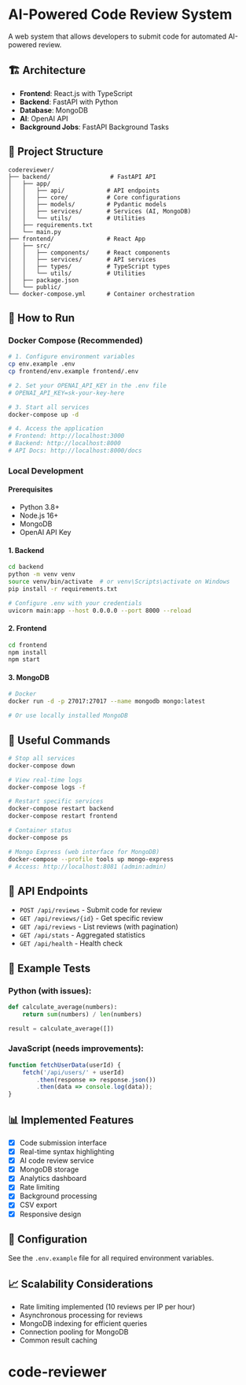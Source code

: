 # AI-Powered Code Review System

A web system that allows developers to submit code for automated AI-powered review.

## 🏗️ Architecture

- **Frontend**: React.js with TypeScript
- **Backend**: FastAPI with Python
- **Database**: MongoDB
- **AI**: OpenAI API
- **Background Jobs**: FastAPI Background Tasks

## 📁 Project Structure

```
codereviewer/
├── backend/                 # FastAPI API
│   ├── app/
│   │   ├── api/            # API endpoints
│   │   ├── core/           # Core configurations
│   │   ├── models/         # Pydantic models
│   │   ├── services/       # Services (AI, MongoDB)
│   │   └── utils/          # Utilities
│   ├── requirements.txt
│   └── main.py
├── frontend/               # React App
│   ├── src/
│   │   ├── components/     # React components
│   │   ├── services/       # API services
│   │   ├── types/          # TypeScript types
│   │   └── utils/          # Utilities
│   ├── package.json
│   └── public/
└── docker-compose.yml      # Container orchestration
```

## 🚀 How to Run

### Docker Compose (Recommended)

```bash
# 1. Configure environment variables
cp env.example .env
cp frontend/env.example frontend/.env

# 2. Set your OPENAI_API_KEY in the .env file
# OPENAI_API_KEY=sk-your-key-here

# 3. Start all services
docker-compose up -d

# 4. Access the application
# Frontend: http://localhost:3000
# Backend: http://localhost:8000
# API Docs: http://localhost:8000/docs
```

### Local Development

#### Prerequisites
- Python 3.8+
- Node.js 16+
- MongoDB
- OpenAI API Key

#### 1. Backend
```bash
cd backend
python -m venv venv
source venv/bin/activate  # or venv\Scripts\activate on Windows
pip install -r requirements.txt

# Configure .env with your credentials
uvicorn main:app --host 0.0.0.0 --port 8000 --reload
```

#### 2. Frontend
```bash
cd frontend
npm install
npm start
```

#### 3. MongoDB
```bash
# Docker
docker run -d -p 27017:27017 --name mongodb mongo:latest

# Or use locally installed MongoDB
```

## 🔧 Useful Commands

```bash
# Stop all services
docker-compose down

# View real-time logs
docker-compose logs -f

# Restart specific services
docker-compose restart backend
docker-compose restart frontend

# Container status
docker-compose ps

# Mongo Express (web interface for MongoDB)
docker-compose --profile tools up mongo-express
# Access: http://localhost:8081 (admin:admin)
```

## 📡 API Endpoints

- `POST /api/reviews` - Submit code for review
- `GET /api/reviews/{id}` - Get specific review  
- `GET /api/reviews` - List reviews (with pagination)
- `GET /api/stats` - Aggregated statistics
- `GET /api/health` - Health check

## 🧪 Example Tests

### Python (with issues):
```python
def calculate_average(numbers):
    return sum(numbers) / len(numbers)

result = calculate_average([])
```

### JavaScript (needs improvements):
```javascript
function fetchUserData(userId) {
    fetch('/api/users/' + userId)
        .then(response => response.json())
        .then(data => console.log(data));
}
```

## 📊 Implemented Features

- [x] Code submission interface
- [x] Real-time syntax highlighting
- [x] AI code review service
- [x] MongoDB storage
- [x] Analytics dashboard
- [x] Rate limiting
- [x] Background processing
- [x] CSV export
- [x] Responsive design

## 🔧 Configuration

See the `.env.example` file for all required environment variables.

## 📈 Scalability Considerations

- Rate limiting implemented (10 reviews per IP per hour)
- Asynchronous processing for reviews
- MongoDB indexing for efficient queries
- Connection pooling for MongoDB
- Common result caching
# code-reviewer
